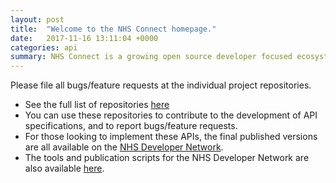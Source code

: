 ```yaml
---
layout: post
title:  "Welcome to the NHS Connect homepage."
date:   2017-11-16 13:11:04 +0000
categories: api
summary: NHS Connect is a growing open source developer focused ecosystem encompassing documentation, example code and tooling designed to support accessing standards based Open APIs across the healthcare domain.
---
```


Please file all bugs/feature requests at the individual project repositories.

- See the full list of repositories [here](https://github.com/nhsconnect)
- You can use these repositories to contribute to the development of API specifications, and to report bugs/feature requests.
- For those looking to implement these APIs, the final published versions are all available on the [NHS Developer Network](https://developer.nhs.uk/apis).
- The tools and publication scripts for the NHS Developer Network are also available [here](https://github.com/health-and-care-developer-network/).



